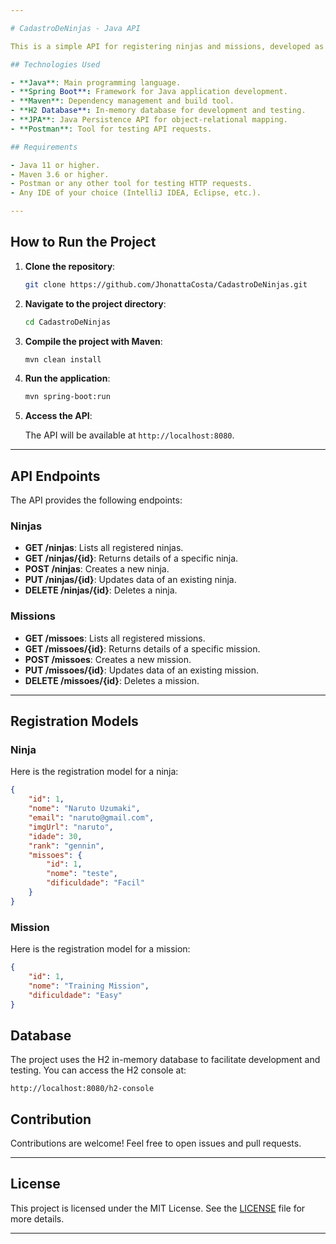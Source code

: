 ```yaml
---

# CadastroDeNinjas - Java API

This is a simple API for registering ninjas and missions, developed as part of the Java10x course. The API allows creating, listing, updating, and deleting ninjas and missions, along with other basic CRUD operations.

## Technologies Used

- **Java**: Main programming language.
- **Spring Boot**: Framework for Java application development.
- **Maven**: Dependency management and build tool.
- **H2 Database**: In-memory database for development and testing.
- **JPA**: Java Persistence API for object-relational mapping.
- **Postman**: Tool for testing API requests.

## Requirements

- Java 11 or higher.
- Maven 3.6 or higher.
- Postman or any other tool for testing HTTP requests.
- Any IDE of your choice (IntelliJ IDEA, Eclipse, etc.).

---
```


## How to Run the Project

1. **Clone the repository**:

   ```bash
   git clone https://github.com/JhonattaCosta/CadastroDeNinjas.git
   ```

2. **Navigate to the project directory**:

   ```bash
   cd CadastroDeNinjas
   ```

3. **Compile the project with Maven**:

   ```bash
   mvn clean install
   ```

4. **Run the application**:

   ```bash
   mvn spring-boot:run
   ```

5. **Access the API**:

   The API will be available at `http://localhost:8080`.

---

## API Endpoints

The API provides the following endpoints:

### Ninjas

- **GET /ninjas**: Lists all registered ninjas.
- **GET /ninjas/{id}**: Returns details of a specific ninja.
- **POST /ninjas**: Creates a new ninja.
- **PUT /ninjas/{id}**: Updates data of an existing ninja.
- **DELETE /ninjas/{id}**: Deletes a ninja.

### Missions

- **GET /missoes**: Lists all registered missions.
- **GET /missoes/{id}**: Returns details of a specific mission.
- **POST /missoes**: Creates a new mission.
- **PUT /missoes/{id}**: Updates data of an existing mission.
- **DELETE /missoes/{id}**: Deletes a mission.

---

## Registration Models

### Ninja

Here is the registration model for a ninja:

```json
{
    "id": 1,
    "nome": "Naruto Uzumaki",
    "email": "naruto@gmail.com",
    "imgUrl": "naruto",
    "idade": 30,
    "rank": "gennin",
    "missoes": {
        "id": 1,
        "nome": "teste",
        "dificuldade": "Facil"
    }
}
```

### Mission

Here is the registration model for a mission:

```json
{
    "id": 1,
    "nome": "Training Mission",
    "dificuldade": "Easy"
}
```

## Database

The project uses the H2 in-memory database to facilitate development and testing. You can access the H2 console at:

```
http://localhost:8080/h2-console
```

## Contribution

Contributions are welcome! Feel free to open issues and pull requests.

---

## License

This project is licensed under the MIT License. See the [LICENSE](LICENSE) file for more details.

---

